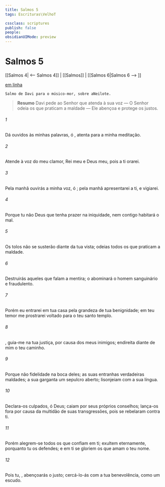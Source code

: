 ```yaml
---
title: Salmos 5
tags: Escrituras\VelhoT

cssclass: scriptures
publish: false
people:
obsidianUIMode: preview
---
```


# Salmos 5
[[Salmos 4| <-- Salmos 4]] | [[Salmos]] | [[Salmos 6|Salmos 6 --> ]]

[em linha](https://churchofjesuschrist.org/study/scriptures/ot/ps/5?lang=por)

```
Salmo de Davi para o músico-mor, sobre aNeilote.
```

> __Resumo__
Davi pede ao Senhor que atenda à sua voz — O Senhor odeia os que praticam a maldade — Ele abençoa e protege os justos.

###### 1 
Dá ouvidos às minhas palavras, ó , atenta para a minha meditação.

###### 2 
Atende à voz do meu clamor, Rei meu e Deus meu, pois a ti orarei.

###### 3 
Pela manhã ouvirás a minha voz, ó ; pela manhã  apresentarei a ti, e vigiarei.

###### 4 
Porque tu não  Deus que tenha prazer na iniquidade, nem contigo habitará o mal.

###### 5 
Os tolos não se susterão diante da tua vista; odeias todos os que praticam a maldade.

###### 6 
Destruirás aqueles que falam a mentira; o  abominará o homem sanguinário e fraudulento.

###### 7 
Porém eu entrarei em tua casa pela grandeza de tua benignidade;  em teu temor me prostrarei voltado para o teu santo templo.

###### 8 
, guia-me na tua justiça, por causa dos meus inimigos; endireita diante de mim o teu caminho.

###### 9 
Porque não  fidelidade na boca deles; as suas entranhas  verdadeiras maldades; a sua garganta  um sepulcro aberto; lisonjeiam com a sua língua.

###### 10 
Declara-os culpados, ó Deus; caiam por seus próprios conselhos; lança-os fora por causa da multidão de suas transgressões, pois se rebelaram contra ti.

###### 11 
Porém alegrem-se todos os que confiam em ti; exultem eternamente, porquanto tu os defendes; e em ti se gloriem os que amam o teu nome.

###### 12 
Pois tu, , abençoarás o justo; cercá-lo-ás com a tua benevolência, como  um escudo.

